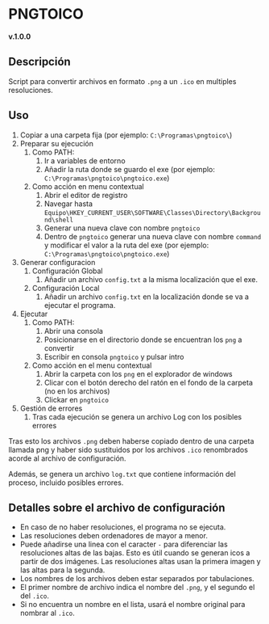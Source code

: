 # PNGTOICO

**v.1.0.0**

## Descripción

Script para convertir archivos en formato ```.png``` a un ```.ico``` en multiples resoluciones.

## Uso

1. Copiar a una carpeta fija (por ejemplo: ```C:\Programas\pngtoico\```)
2. Preparar su ejecución
   1. Como PATH:
      1. Ir a variables de entorno
      2. Añadir la ruta donde se guardo el exe (por ejemplo: ```C:\Programas\pngtoico\pngtoico.exe```)
   2. Como acción en menu contextual
      1. Abrir el editor de registro
      2. Navegar hasta ```Equipo\HKEY_CURRENT_USER\SOFTWARE\Classes\Directory\Background\shell```
      3. Generar una nueva clave con nombre ```pngtoico```
      4. Dentro de ````pngtoico```` generar una nueva clave con nombre ```command``` y modificar el valor a la ruta del exe (por ejemplo: ```C:\Programas\pngtoico\pngtoico.exe```)
2. Generar configuracion 
   1. Configuración Global
      1. Añadir un archivo ```config.txt``` a la misma localización que el exe.
   2. Configuración Local
      1. Añadir un archivo ```config.txt``` en la localización donde se va a ejecutar el programa.
3. Ejecutar
   1. Como PATH:
      1. Abrir una consola
      2. Posicionarse en el directorio donde se encuentran los ```png``` a convertir
      3. Escribir en consola ```pngtoico``` y pulsar intro
   2. Como acción en el menu contextual
      1. Abrir la carpeta con los ```png``` en el explorador de windows
      2. Clicar con el botón derecho del ratón en el fondo de la carpeta (no en los archivos)
      3. Clickar en ````pngtoico````
4. Gestión de errores
   1. Tras cada ejecución se genera un archivo Log con los posibles errores

Tras esto los archivos ```.png``` deben haberse copiado dentro de una carpeta llamada png y haber sido sustituidos por los archivos ```.ico``` renombrados acorde al archivo de configuración.

Además, se genera un archivo ```log.txt``` que contiene información del proceso, incluido posibles errores.

## Detalles sobre el archivo de configuración

- En caso de no haber resoluciones, el programa no se ejecuta.
- Las resoluciones deben ordenadores de mayor a menor.
- Puede añadirse una linea con el caracter ```-``` para diferenciar las resoluciones altas de las bajas. Esto es útil cuando se generan icos a partir de dos imágenes. Las resoluciones altas usan la primera imagen y las altas para la segunda.
- Los nombres de los archivos deben estar separados por tabulaciones.
- El primer nombre de archivo indica el nombre del ```.png```, y el segundo el del ```.ico```.
- Si no encuentra un nombre en el lista, usará el nombre original para nombrar al ```.ico```.